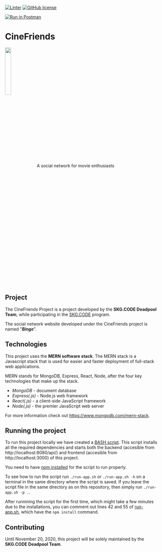 [![Linter](https://github.com/dimosp/CineFriends/workflows/Linter/badge.svg)](https://github.com/marketplace/actions/super-linter)
[![GitHub license](https://img.shields.io/github/license/dimosp/CineFriends)](https://github.com/dimosp/CineFriends/blob/main/LICENSE)

[![Run in Postman](https://run.pstmn.io/button.svg)](https://app.getpostman.com/run-collection/76630529e764aa915f80#?env%5BCineFriends%20localhost%5D=W3sia2V5IjoiYWRkcmVzcyIsInZhbHVlIjoiMTI3LjAuMC4xIiwiZW5hYmxlZCI6dHJ1ZX0seyJrZXkiOiJwb3J0IiwidmFsdWUiOiI4MDgwIiwiZW5hYmxlZCI6dHJ1ZX0seyJrZXkiOiJhcGkiLCJ2YWx1ZSI6ImFwaSIsImVuYWJsZWQiOnRydWV9LHsia2V5IjoicHJvdG9jb2wiLCJ2YWx1ZSI6Imh0dHAiLCJlbmFibGVkIjp0cnVlfV0=)

# CineFriends 
<p>
	<img src="https://user-images.githubusercontent.com/72674792/96276279-72033780-0fdb-11eb-8adc-01306c6e08ef.png" align="center" height="20%" width="20%">
A social network for movie enthusiasts
</p>

## Project
The CineFriends Project is a project developed by the **SKG.CODE Deadpool Team**, while participating in the [SKG.CODE](https://www.skgcode.gr/) program.

The social network website developed under the CineFriends project is named "***Binge***".

## Technologies
This project uses the **MERN software stack**. 
The MERN stack is a Javascript stack that is used for easier and faster deployment of full-stack web applications. 

MERN stands for MongoDB, Express, React, Node, after the four key technologies that make up the stack.
-   *MongoDB* - document database
-   *Express(.js)* - Node.js web framework
-   *React(.js)* - a client-side JavaScript framework
-   *Node(.js)* - the premier JavaScript web server

For more information check out https://www.mongodb.com/mern-stack.

## Running the project
To run this project locally we have created a [BASH script](https://github.com/dimosp/CineFriends/blob/main/run-app.sh).
This script installs all the required dependencies and starts both the backend (accesible from http://localhost:8080/api/) 
and frontend (accesible from http://localhost:3000) of this project.

You need to have [npm installed](https://www.npmjs.com/get-npm) for the script to run properly.

To see how to run the script run ```./run-app.sh``` or ```./run-app.sh -h``` on a terminal in the same directory where the script is saved.
If you leave the script file in the same directory as on this repository, then simply run ```./run-app.sh -p .```.

After runnining the script for the first time, which might take a few minutes due to the installations, you can comment out
lines 42 and 55 of [run-app.sh](https://github.com/dimosp/CineFriends/blob/main/run-app.sh), which have the ```npm install``` command.


## Contributing
Until November 20, 2020, this project will be solely maintained by the **SKG.CODE Deadpool Team**.
